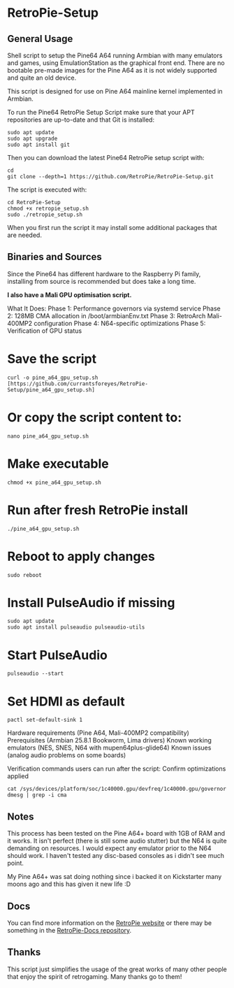 RetroPie-Setup
==============

General Usage
-------------

Shell script to setup the Pine64 A64 running Armbian with many emulators and games, using EmulationStation as the graphical front end. There are no bootable pre-made images for the Pine A64 as it is not widely supported and quite an old device.

This script is designed for use on Pine A64 mainline kernel implemented in Armbian.

To run the Pine64 RetroPie Setup Script make sure that your APT repositories are up-to-date and that Git is installed:

```shell
sudo apt update
sudo apt upgrade
sudo apt install git
```

Then you can download the latest Pine64 RetroPie setup script with:

```shell
cd
git clone --depth=1 https://github.com/RetroPie/RetroPie-Setup.git
```

The script is executed with:

```shell
cd RetroPie-Setup
chmod +x retropie_setup.sh
sudo ./retropie_setup.sh
```

When you first run the script it may install some additional packages that are needed.

Binaries and Sources
--------------------

Since the Pine64 has different hardware to the Raspberry Pi family, installing from source is recommended but does take a long time.

**I also have a Mali GPU optimisation script.**

What It Does:
Phase 1: Performance governors via systemd service
Phase 2: 128MB CMA allocation in /boot/armbianEnv.txt
Phase 3: RetroArch Mali-400MP2 configuration
Phase 4: N64-specific optimizations
Phase 5: Verification of GPU status

# Save the script
```shell
curl -o pine_a64_gpu_setup.sh [https://github.com/currantsforeyes/RetroPie-Setup/pine_a64_gpu_setup.sh]
```

# Or copy the script content to:
```shell
nano pine_a64_gpu_setup.sh
```

# Make executable
```shell
chmod +x pine_a64_gpu_setup.sh
```

# Run after fresh RetroPie install
```shell
./pine_a64_gpu_setup.sh
```

# Reboot to apply changes
```shell
sudo reboot
```

# Install PulseAudio if missing
```shell
sudo apt update
sudo apt install pulseaudio pulseaudio-utils
```

# Start PulseAudio
```shell
pulseaudio --start
```

# Set HDMI as default
```shell
pactl set-default-sink 1
```

Hardware requirements (Pine A64, Mali-400MP2 compatibility)
Prerequisites (Armbian 25.8.1 Bookworm, Lima drivers)
Known working emulators (NES, SNES, N64 with mupen64plus-glide64)
Known issues (analog audio problems on some boards)

Verification commands users can run after the script:
Confirm optimizations applied
```shell
cat /sys/devices/platform/soc/1c40000.gpu/devfreq/1c40000.gpu/governor
dmesg | grep -i cma
```

Notes
----
This process has been tested on the Pine A64+ board with 1GB of RAM and it works. It isn't perfect (there is still some audio stutter) but the N64 is quite demanding on resources. I would expect any emulator prior to the N64 should work. I haven't tested any disc-based consoles as i didn't see much point.

My Pine A64+ was sat doing nothing since i backed it on Kickstarter many moons ago and this has given it new life :D

Docs
----

You can find more information on the [RetroPie website](https://retropie.org.uk/)
or there may be something in the [RetroPie-Docs repository](https://github.com/RetroPie/RetroPie-Docs).


Thanks
------

This script just simplifies the usage of the great works of many other people that enjoy the spirit of retrogaming. Many thanks go to them!
